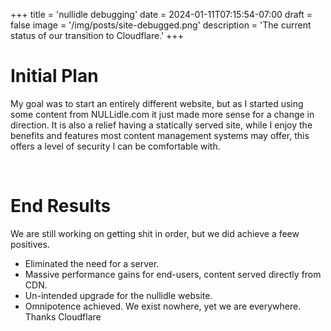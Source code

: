 +++
title = 'nullidle debugging'
date = 2024-01-11T07:15:54-07:00
draft = false
image = '/img/posts/site-debugged.png'
description = 'The current status of our transition to Cloudflare.'
+++

# Initial Plan

My goal was to start an entirely different website, but as I started using some content from NULLidle.com it just made more sense for a change in direction. It is also a relief having a statically served site, while I enjoy the benefits and features most content management systems may offer, this offers a level of security I can be comfortable with.

&nbsp;  

# End Results 

We are still working on getting shit in order, but we did achieve a feew positives. 

- Eliminated the need for a server.
- Massive performance gains for end-users, content served directly from CDN.
- Un-intended upgrade for the nullidle website.
- Omnipotence achieved. We exist nowhere, yet we are everywhere. Thanks Cloudflare

